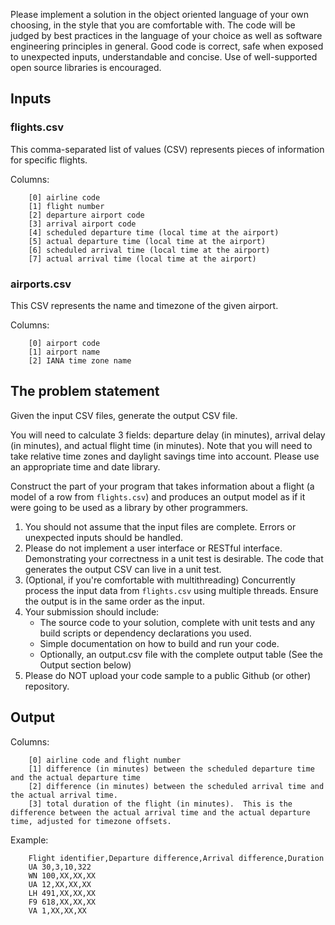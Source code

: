Please implement a solution in the object oriented language of your own choosing, in the style that you are comfortable with.  The code will be judged by best practices in the language of your choice as well as software engineering principles in general.  Good code is correct, safe when exposed to unexpected inputs, understandable and concise.  Use of well-supported open source libraries is encouraged.

## Inputs 
### flights.csv

This comma-separated list of values (CSV) represents pieces of information for specific flights.   

Columns:
```
    [0] airline code
    [1] flight number
    [2] departure airport code
    [3] arrival airport code
    [4] scheduled departure time (local time at the airport)
    [5] actual departure time (local time at the airport)
    [6] scheduled arrival time (local time at the airport)
    [7] actual arrival time (local time at the airport)
```

### airports.csv

This CSV represents the name and timezone of the given airport.  

Columns:
```
    [0] airport code
    [1] airport name
    [2] IANA time zone name
```

## The problem statement
Given the input CSV files, generate the output CSV file.

You will need to calculate 3 fields: departure delay (in minutes), arrival delay (in minutes), and actual flight time (in minutes).  Note that you will need to take relative time zones and daylight savings time into account.  Please use an appropriate time and date library.

Construct the part of your program that takes information about a flight (a model of a row from `flights.csv`) and produces an output model as if it were going to be used as a library by other programmers.

1. You should not assume that the input files are complete.  Errors or unexpected inputs should be handled.
2. Please do not implement a user interface or RESTful interface.  Demonstrating your correctness in a unit test is desirable.  The code that generates the output CSV can live in a unit test.
3. (Optional, if you're comfortable with multithreading) Concurrently process the input data from `flights.csv` using multiple threads. Ensure the output is in the same order as the input.
4. Your submission should include:
    * The source code to your solution, complete with unit tests and any build scripts or dependency declarations you used.
    * Simple documentation on how to build and run your code.
    * Optionally, an output.csv file with the complete output table (See the Output section below)
5. Please do NOT upload your code sample to a public Github (or other) repository.

## Output

Columns:
```
    [0] airline code and flight number
    [1] difference (in minutes) between the scheduled departure time and the actual departure time
    [2] difference (in minutes) between the scheduled arrival time and the actual arrival time.
    [3] total duration of the flight (in minutes).  This is the difference between the actual arrival time and the actual departure time, adjusted for timezone offsets.
```

Example:
```
    Flight identifier,Departure difference,Arrival difference,Duration
    UA 30,3,10,322
    WN 100,XX,XX,XX
    UA 12,XX,XX,XX
    LH 491,XX,XX,XX
    F9 618,XX,XX,XX
    VA 1,XX,XX,XX
```


